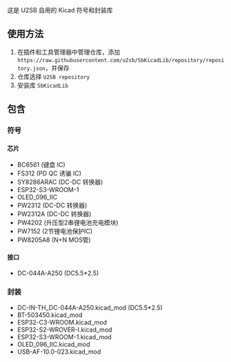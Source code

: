 这是 U2SB 自用的 Kicad 符号和封装库

## 使用方法

1. 在插件和工具管理器中管理仓库，添加 `https://raw.githubusercontent.com/u2sb/SbKicadLib/repository/repository.json`，并保存
2. 仓库选择 `U2SB repository`
3. 安装库 `SbKicadLib`

## 包含

### 符号

#### 芯片

- BC6561 (键盘 IC)
- FS312 (PD QC 诱骗 IC)
- SY8286ARAC (DC-DC 转换器)
- ESP32-S3-WROOM-1
- OLED_096_IIC
- PW2312 (DC-DC 转换器)
- PW2312A (DC-DC 转换器)
- PW4202 (升压型2串锂电池充电模块)
- PW7152 (2节锂电池保护IC)
- PW8205A8 (N+N MOS管)


#### 接口

- DC-044A-A250 (DC5.5\*2.5)

### 封装

- DC-IN-TH_DC-044A-A250.kicad_mod (DC5.5\*2.5)
- BT-503450.kicad_mod
- ESP32-C3-WROOM.kicad_mod
- ESP32-S2-WROVER-I.kicad_mod
- ESP32-S3-WROOM-1.kicad_mod
- OLED_096_IIC.kicad_mod
- USB-AF-10.0-023.kicad_mod